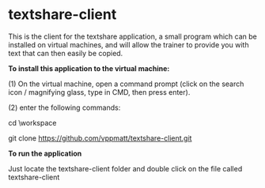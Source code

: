 # textshare-client

This is the client for the textshare application, a small program which can be installed on virtual machines, and will allow the trainer to provide you with text that can then easily be copied.

**To install this application to the virtual machine:**

(1) On the virtual machine, open a command prompt (click on the search icon / magnifying glass, type in CMD, then press enter).

(2) enter the following commands:

cd \workspace

git clone https://github.com/vppmatt/textshare-client.git

**To run the application**

Just locate the textshare-client folder and double click on the file called textshare-client
